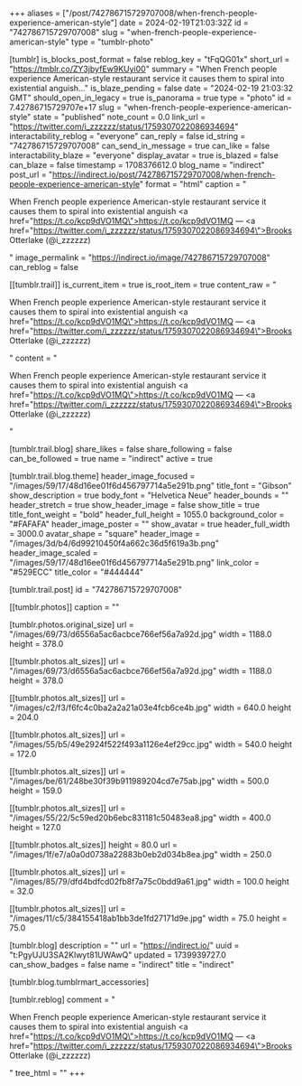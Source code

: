 +++
aliases = ["/post/742786715729707008/when-french-people-experience-american-style"]
date = 2024-02-19T21:03:32Z
id = "742786715729707008"
slug = "when-french-people-experience-american-style"
type = "tumblr-photo"

[tumblr]
is_blocks_post_format = false
reblog_key = "tFqQG01x"
short_url = "https://tmblr.co/ZY3jbyfEw9KUyi00"
summary = "When French people experience American-style restaurant service it causes them to spiral into existential anguish..."
is_blaze_pending = false
date = "2024-02-19 21:03:32 GMT"
should_open_in_legacy = true
is_panorama = true
type = "photo"
id = 7.42786715729707e+17
slug = "when-french-people-experience-american-style"
state = "published"
note_count = 0.0
link_url = "https://twitter.com/i_zzzzzz/status/1759307022086934694"
interactability_reblog = "everyone"
can_reply = false
id_string = "742786715729707008"
can_send_in_message = true
can_like = false
interactability_blaze = "everyone"
display_avatar = true
is_blazed = false
can_blaze = false
timestamp = 1708376612.0
blog_name = "indirect"
post_url = "https://indirect.io/post/742786715729707008/when-french-people-experience-american-style"
format = "html"
caption = "<p>When French people experience American-style restaurant service it causes them to spiral into existential anguish <a href=\"https://t.co/kcp9dVO1MQ\">https://t.co/kcp9dVO1MQ</a> — <a href=\"https://twitter.com/i_zzzzzz/status/1759307022086934694\">Brooks Otterlake (@i_zzzzzz)</a></p>"
image_permalink = "https://indirect.io/image/742786715729707008"
can_reblog = false

[[tumblr.trail]]
is_current_item = true
is_root_item = true
content_raw = "<p>When French people experience American-style restaurant service it causes them to spiral into existential anguish <a href=\"https://t.co/kcp9dVO1MQ\">https://t.co/kcp9dVO1MQ</a> — <a href=\"https://twitter.com/i_zzzzzz/status/1759307022086934694\">Brooks Otterlake (@i_zzzzzz)</a></p>"
content = "<p>When French people experience American-style restaurant service it causes them to spiral into existential anguish <a href=\"https://t.co/kcp9dVO1MQ\">https://t.co/kcp9dVO1MQ</a> &mdash; <a href=\"https://twitter.com/i_zzzzzz/status/1759307022086934694\">Brooks Otterlake (@i_zzzzzz)</a></p>"

[tumblr.trail.blog]
share_likes = false
share_following = false
can_be_followed = true
name = "indirect"
active = true

[tumblr.trail.blog.theme]
header_image_focused = "/images/59/17/48d16ee01f6d456797714a5e291b.png"
title_font = "Gibson"
show_description = true
body_font = "Helvetica Neue"
header_bounds = ""
header_stretch = true
show_header_image = false
show_title = true
title_font_weight = "bold"
header_full_height = 1055.0
background_color = "#FAFAFA"
header_image_poster = ""
show_avatar = true
header_full_width = 3000.0
avatar_shape = "square"
header_image = "/images/3d/b4/6d99210450f4a662c36d5f619a3b.png"
header_image_scaled = "/images/59/17/48d16ee01f6d456797714a5e291b.png"
link_color = "#529ECC"
title_color = "#444444"

[tumblr.trail.post]
id = "742786715729707008"

[[tumblr.photos]]
caption = ""

[tumblr.photos.original_size]
url = "/images/69/73/d6556a5ac6acbce766ef56a7a92d.jpg"
width = 1188.0
height = 378.0

[[tumblr.photos.alt_sizes]]
url = "/images/69/73/d6556a5ac6acbce766ef56a7a92d.jpg"
width = 1188.0
height = 378.0

[[tumblr.photos.alt_sizes]]
url = "/images/c2/f3/f6fc4c0ba2a2a21a03e4fcb6ce4b.jpg"
width = 640.0
height = 204.0

[[tumblr.photos.alt_sizes]]
url = "/images/55/b5/49e2924f522f493a1126e4ef29cc.jpg"
width = 540.0
height = 172.0

[[tumblr.photos.alt_sizes]]
url = "/images/be/61/248be30f39b911989204cd7e75ab.jpg"
width = 500.0
height = 159.0

[[tumblr.photos.alt_sizes]]
url = "/images/55/22/5c59ed20b6ebc831181c50483ea8.jpg"
width = 400.0
height = 127.0

[[tumblr.photos.alt_sizes]]
height = 80.0
url = "/images/1f/e7/a0a0d0738a22883b0eb2d034b8ea.jpg"
width = 250.0

[[tumblr.photos.alt_sizes]]
url = "/images/85/79/dfd4bdfcd02fb8f7a75c0bdd9a61.jpg"
width = 100.0
height = 32.0

[[tumblr.photos.alt_sizes]]
url = "/images/11/c5/384155418ab1bb3de1fd27171d9e.jpg"
width = 75.0
height = 75.0

[tumblr.blog]
description = ""
url = "https://indirect.io/"
uuid = "t:PgyUJU3SA2Klwyt81UWAwQ"
updated = 1739939727.0
can_show_badges = false
name = "indirect"
title = "indirect"

[tumblr.blog.tumblrmart_accessories]

[tumblr.reblog]
comment = "<p>When French people experience American-style restaurant service it causes them to spiral into existential anguish <a href=\"https://t.co/kcp9dVO1MQ\">https://t.co/kcp9dVO1MQ</a> — <a href=\"https://twitter.com/i_zzzzzz/status/1759307022086934694\">Brooks Otterlake (@i_zzzzzz)</a></p>"
tree_html = ""
+++
